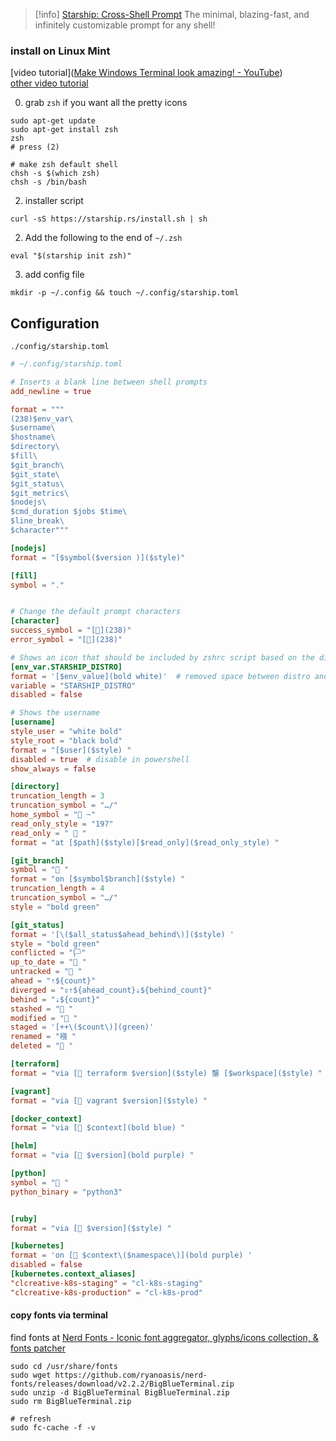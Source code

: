 > [!info] [Starship: Cross-Shell Prompt](https://starship.rs/)
> The minimal, blazing-fast, and infinitely customizable prompt for any shell!

### install on Linux Mint
[video tutorial]([Make Windows Terminal look amazing! - YouTube](https://www.youtube.com/watch?v=AK2JE2YsKto))  
[other video tutorial](https://www.youtube.com/watch?v=VgTu1_92U0U&t=176s)

0. grab `zsh` if you want all the pretty icons
```shell
sudo apt-get update
sudo apt-get install zsh
zsh
# press (2)

# make zsh default shell
chsh -s $(which zsh)
chsh -s /bin/bash
```
2. installer script
```shell
curl -sS https://starship.rs/install.sh | sh
```
2. Add the following to the end of `~/.zsh`
```shell
eval "$(starship init zsh)"
```
3. add config file 
```shell
mkdir -p ~/.config && touch ~/.config/starship.toml
```

## Configuration
`./config/starship.toml`
```toml
# ~/.config/starship.toml

# Inserts a blank line between shell prompts
add_newline = true

format = """
(238)$env_var\
$username\
$hostname\
$directory\
$fill\
$git_branch\
$git_state\
$git_status\
$git_metrics\
$nodejs\
$cmd_duration $jobs $time\
$line_break\
$character"""

[nodejs]
format = "[$symbol($version )]($style)"

[fill]
symbol = "."


# Change the default prompt characters
[character]
success_symbol = "[](238)"
error_symbol = "[](238)"

# Shows an icon that should be included by zshrc script based on the distribution or os
[env_var.STARSHIP_DISTRO]
format = '[$env_value](bold white)'  # removed space between distro and rest for pwsh
variable = "STARSHIP_DISTRO"
disabled = false

# Shows the username
[username]
style_user = "white bold"
style_root = "black bold"
format = "[$user]($style) "
disabled = true  # disable in powershell
show_always = false

[directory]
truncation_length = 3
truncation_symbol = "…/"
home_symbol = " ~"
read_only_style = "197"
read_only = "  "
format = "at [$path]($style)[$read_only]($read_only_style) "

[git_branch]
symbol = " "
format = "on [$symbol$branch]($style) "
truncation_length = 4
truncation_symbol = "…/"
style = "bold green"

[git_status]
format = '[\($all_status$ahead_behind\)]($style) '
style = "bold green"
conflicted = "🏳"
up_to_date = " "
untracked = " "
ahead = "⇡${count}"
diverged = "⇕⇡${ahead_count}⇣${behind_count}"
behind = "⇣${count}"
stashed = " "
modified = " "
staged = '[++\($count\)](green)'
renamed = "襁 "
deleted = " "

[terraform]
format = "via [ terraform $version]($style) 壟 [$workspace]($style) "

[vagrant]
format = "via [ vagrant $version]($style) "

[docker_context]
format = "via [ $context](bold blue) "

[helm]
format = "via [ $version](bold purple) "

[python]
symbol = " "
python_binary = "python3"


[ruby]
format = "via [ $version]($style) "

[kubernetes]
format = 'on [ $context\($namespace\)](bold purple) '
disabled = false
[kubernetes.context_aliases]
"clcreative-k8s-staging" = "cl-k8s-staging"
"clcreative-k8s-production" = "cl-k8s-prod"
```

#### copy fonts via terminal
find fonts at [Nerd Fonts - Iconic font aggregator, glyphs/icons collection, & fonts patcher](https://www.nerdfonts.com/font-downloads)
```shell
sudo cd /usr/share/fonts
sudo wget https://github.com/ryanoasis/nerd-fonts/releases/download/v2.2.2/BigBlueTerminal.zip
sudo unzip -d BigBlueTerminal BigBlueTerminal.zip 
sudo rm BigBlueTerminal.zip 

# refresh 
sudo fc-cache -f -v
```